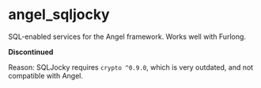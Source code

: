 # angel_sqljocky
SQL-enabled services for the Angel framework. Works well with Furlong.

**Discontinued**

Reason: SQLJocky requires `crypto ^0.9.0`, which is very outdated, and not compatible
with Angel.